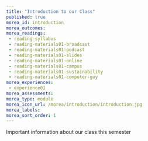 ```yaml
---
title: "Introduction to our Class"
published: true
morea_id: introduction
morea_outcomes:
morea_readings:
 - reading-syllabus
 - reading-materials01-broadcast 
 - reading-materials01-podcast 
 - reading-materials01-slides 
 - reading-materials01-online
 - reading-materials01-campus
 - reading-materials01-sustainability
 - reading-materials01-computer-guy 
morea_experiences:
 - experience01
morea_assessments:
morea_type: module
morea_icon_url: /morea/introduction/introduction.jpg
morea_labels:
morea_sort_order: 1
---
```


Important information about our class this semester